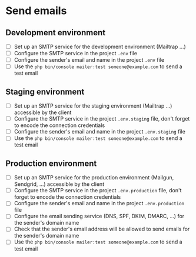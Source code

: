 # Send emails

## Development environment
- [ ] Set up an SMTP service for the development environment (Mailtrap ...)
- [ ] Configure the SMTP service in the project `.env` file
- [ ] Configure the sender's email and name in the project `.env` file
- [ ] Use the `php bin/console mailer:test someone@example.com` to send a test email

## Staging environment
- [ ] Set up an SMTP service for the staging environment (Mailtrap ...) accessible by the client
- [ ] Configure the SMTP service in the project `.env.staging` file, don't forget to encode the connection credentials
- [ ] Configure the sender's email and name in the project `.env.staging` file
- [ ] Use the `php bin/console mailer:test someone@example.com` to send a test email

## Production environment
- [ ] Set up an SMTP service for the production environment (Mailgun, Sendgrid, ...) accessible by the client
- [ ] Configure the SMTP service in the project `.env.production` file, don't forget to encode the connection credentials
- [ ] Configure the sender's email and name in the project `.env.production` file
- [ ] Configure the email sending service (DNS, SPF, DKIM, DMARC, ...) for the sender's domain name
- [ ] Check that the sender's email address will be allowed to send emails for the sender's domain name
- [ ] Use the `php bin/console mailer:test someone@example.com` to send a test email
